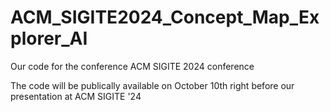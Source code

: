 # ACM_SIGITE2024_Concept_Map_Explorer_AI
Our code for the conference ACM SIGITE 2024 conference

The code will be publically available on October 10th right before our presentation at ACM SIGITE '24
